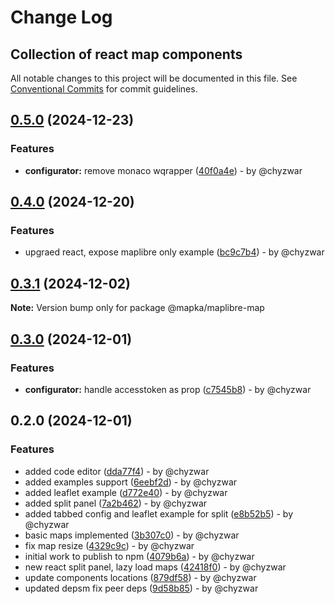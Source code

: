 # Change Log
## Collection of react map components

All notable changes to this project will be documented in this file.
See [Conventional Commits](https://conventionalcommits.org) for commit guidelines.

## [0.5.0](https://github.com/mapka-dev/web-components/compare/v0.4.0...v0.5.0) (2024-12-23)

### Features

* **configurator:** remove monaco wqrapper ([40f0a4e](https://github.com/mapka-dev/web-components/commit/40f0a4ec7d60f5ab9410636d820d0e52ca5f953a)) - by @chyzwar

## [0.4.0](https://github.com/mapka-dev/web-components/compare/v0.3.1...v0.4.0) (2024-12-20)

### Features

* upgraed react, expose maplibre only example ([bc9c7b4](https://github.com/mapka-dev/web-components/commit/bc9c7b4b9cd00942d9e01cc0651b903b2aa5b362)) - by @chyzwar

## [0.3.1](https://github.com/mapka-dev/web-components/compare/v0.3.0...v0.3.1) (2024-12-02)

**Note:** Version bump only for package @mapka/maplibre-map

## [0.3.0](https://github.com/mapka-dev/web-components/compare/v0.2.0...v0.3.0) (2024-12-01)

### Features

* **configurator:** handle accesstoken as prop ([c7545b8](https://github.com/mapka-dev/web-components/commit/c7545b8e60dd2c259858ef9c5e55b875c201d64c)) - by @chyzwar

## 0.2.0 (2024-12-01)

### Features

* added code editor ([dda77f4](https://github.com/mapka-dev/web-components/commit/dda77f4d6f2fec0a20bdee9c9dff056dbc177f0d)) - by @chyzwar
* added examples support ([6eebf2d](https://github.com/mapka-dev/web-components/commit/6eebf2d3b75a918b998e18ace57b74e38af63f15)) - by @chyzwar
* added leaflet example ([d772e40](https://github.com/mapka-dev/web-components/commit/d772e40206238e03c36a64ee3feaaafbf88e2f9f)) - by @chyzwar
* added split panel ([7a2b462](https://github.com/mapka-dev/web-components/commit/7a2b462a53746b4ad610abc423e46fd793076da1)) - by @chyzwar
* added tabbed config and leaflet example for split ([e8b52b5](https://github.com/mapka-dev/web-components/commit/e8b52b5d14eaf9bca09b598f5bb0f404deeb1cc0)) - by @chyzwar
* basic maps implemented ([3b307c0](https://github.com/mapka-dev/web-components/commit/3b307c0dd92f1ec6e0d1b2ebd1367fbdb20a5f0c)) - by @chyzwar
* fix map resize ([4329c9c](https://github.com/mapka-dev/web-components/commit/4329c9c0eff1a9e40543bedd2a4eb526b33ad4f1)) - by @chyzwar
* initial work to publish to npm ([4079b6a](https://github.com/mapka-dev/web-components/commit/4079b6a5759af06c7f25a643b35229c1ad48f2b9)) - by @chyzwar
* new react split panel, lazy load maps ([42418f0](https://github.com/mapka-dev/web-components/commit/42418f0302a73992528539621c5acc89d7f4c234)) - by @chyzwar
* update components locations ([879df58](https://github.com/mapka-dev/web-components/commit/879df58c1668c2efb37ab5fb38fe52612e31f9c5)) - by @chyzwar
* updated depsm fix peer deps ([9d58b85](https://github.com/mapka-dev/web-components/commit/9d58b85cc0519119bebebe530191c53aea354cba)) - by @chyzwar
